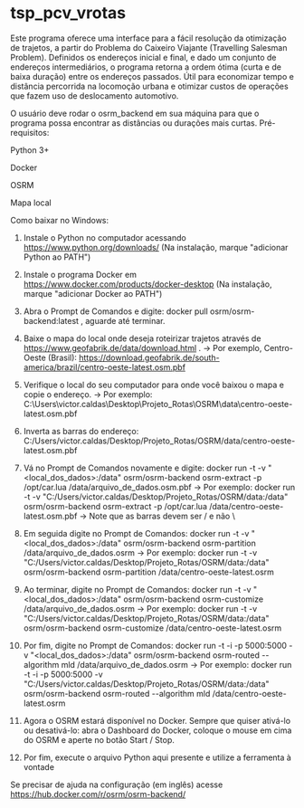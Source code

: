 # tsp_pcv_vrotas

Este programa oferece uma interface para a fácil resolução da otimização de trajetos, a partir do Problema do Caixeiro Viajante (Travelling Salesman Problem). Definidos os endereços inicial e final, e dado um conjunto de endereços intermediários, o programa retorna a ordem ótima (curta e de baixa duração) entre os endereços passados. Útil para economizar tempo e distância percorrida na locomoção urbana e otimizar custos de operações que fazem uso de deslocamento automotivo.

O usuário deve rodar o osrm_backend em sua máquina para que o programa possa encontrar as distâncias ou durações mais curtas.
Pré-requisitos:

Python 3+

Docker

OSRM

Mapa local

Como baixar no Windows:

1. Instale o Python no computador acessando https://www.python.org/downloads/ (Na instalação, marque "adicionar Python ao PATH")

2. Instale o programa Docker em https://www.docker.com/products/docker-desktop (Na instalação, marque "adicionar Docker ao PATH")

3. Abra o Prompt de Comandos e digite: docker pull osrm/osrm-backend:latest , aguarde até terminar.

4. Baixe o mapa do local onde deseja roteirizar trajetos através de https://www.geofabrik.de/data/download.html .
   -> Por exemplo, Centro-Oeste (Brasil): https://download.geofabrik.de/south-america/brazil/centro-oeste-latest.osm.pbf

5. Verifique o local do seu computador para onde você baixou o mapa e copie o endereço.
   -> Por exemplo: C:\Users\victor.caldas\Desktop\Projeto_Rotas\OSRM\data\centro-oeste-latest.osm.pbf
   
6. Inverta as barras do endereço: C:/Users/victor.caldas/Desktop/Projeto_Rotas/OSRM/data/centro-oeste-latest.osm.pbf

7. Vá no Prompt de Comandos novamente e digite: docker run -t -v "<local_dos_dados>:/data" osrm/osrm-backend osrm-extract -p /opt/car.lua /data/arquivo_de_dados.osm.pbf
   -> Por exemplo: docker run -t -v "C:/Users/victor.caldas/Desktop/Projeto_Rotas/OSRM/data:/data" osrm/osrm-backend osrm-extract -p /opt/car.lua /data/centro-oeste-latest.osm.pbf
   -> Note que as barras devem ser / e não \

7. Em seguida digite no Prompt de Comandos: docker run -t -v "<local_dos_dados>:/data" osrm/osrm-backend osrm-partition /data/arquivo_de_dados.osrm
   -> Por exemplo: docker run -t -v "C:/Users/victor.caldas/Desktop/Projeto_Rotas/OSRM/data:/data" osrm/osrm-backend osrm-partition /data/centro-oeste-latest.osrm

8. Ao terminar, digite no Prompt de Comandos: docker run -t -v "<local_dos_dados>:/data" osrm/osrm-backend osrm-customize /data/arquivo_de_dados.osrm
   -> Por exemplo: docker run -t -v "C:/Users/victor.caldas/Desktop/Projeto_Rotas/OSRM/data:/data" osrm/osrm-backend osrm-customize /data/centro-oeste-latest.osrm

9. Por fim, digite no Prompt de Comandos: docker run -t -i -p 5000:5000 -v "<local_dos_dados>:/data" osrm/osrm-backend osrm-routed --algorithm mld /data/arquivo_de_dados.osrm
   -> Por exemplo: docker run -t -i -p 5000:5000 -v "C:/Users/victor.caldas/Desktop/Projeto_Rotas/OSRM/data:/data" osrm/osrm-backend osrm-routed --algorithm mld /data/centro-oeste-latest.osrm

10. Agora o OSRM estará disponível no Docker. Sempre que quiser ativá-lo ou desativá-lo: abra o Dashboard do Docker, coloque o mouse em cima do OSRM e aperte no botão Start / Stop.

11. Por fim, execute o arquivo Python aqui presente e utilize a ferramenta à vontade

Se precisar de ajuda na configuração (em inglês) acesse https://hub.docker.com/r/osrm/osrm-backend/
